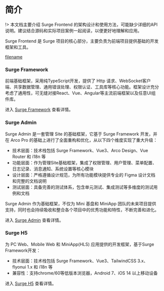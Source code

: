 # 简介

!> 本文档主要介绍 Surge Frontend 的架构设计和使用方法，可能缺少详细的API说明。建议结合源码和实际项目案例一起阅读，以便更好地理解和应用。

Surge Frontend 是 Surge 项目的核心部分，主要负责为前端项目提供基础的开发框架和工具。

[filename](./assets/surge-frontend.drawio ':include :type=code')

### Surge Framework

前端基础框架，采用纯TypeScript开发，提供了 Http 请求、WebSocket客户端、共享数据管理、通用错误处理、权限认证、工具库等核心功能。框架设计充分考虑了通用性，可无缝对接React、Vue、Angular等主流前端框架以及任意UI组件库。

进入 [Surge Framework](surge-framework.md) 查看详情。

### Surge Admin

Surge Admin 是一套管理 Site 的基础框架，它基于 Surge Framework 开发，并在 Arco Pro 的基础上进行了全面重构和优化，从以下四个维度实现了重大升级：

- 技术层面：技术栈包括 Surge Framework、Vue3、Arco Design、Vue Router 和 i18n 等
- 功能层面：作为管理Site基础框架，集成了权限管理、用户管理、菜单配置、日志记录、消息通知、系统设置等核心模块
- 设计层面：严格遵循设计规范，为所有功能模块提供专业的 Figma 设计文档和完整的文档说明
- 测试层面：具备完善的测试体系，包含单元测试、集成测试等多维度的测试用例和文档

Surge Admin 作为基础框架，不仅为 Mini 基盘和 MiniApp 团队的未来项目提供支持，同时也会持续吸收和整合各个项目中的优秀功能和特性，不断完善和进化。

进入 [Surge Admin](surge-admin.md) 查看详情。

### Surge H5

为 PC Web、Mobile Web 和 MiniApp(HLS) 应用提供的开发框架，基于Surge Framework开发：

- 技术层面：技术栈包括 Surge Framework、Vue3、TailwindCSS 3.x、flyonui 1.x 和 i18n 等
- 兼容性：支持chrome/60等低版本浏览器，Android 7、iOS 14 以上移动设备

进入 [Surge H5](surge-h5.md) 查看详情。
